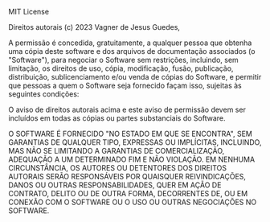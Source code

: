 MIT License

Direitos autorais (c) 2023 Vagner de Jesus Guedes,

A permissão é concedida, gratuitamente, a qualquer pessoa que obtenha uma cópia deste software e dos arquivos de documentação associados (o "Software"), para negociar o Software sem restrições, incluindo, sem limitação, os direitos de uso, cópia, modificação, fusão, publicação, distribuição, sublicenciamento e/ou venda de cópias do Software, e permitir que pessoas a quem o Software seja fornecido façam isso, sujeitas às seguintes condições:

O aviso de direitos autorais acima e este aviso de permissão devem ser incluídos em todas as cópias ou partes substanciais do Software.

O SOFTWARE É FORNECIDO "NO ESTADO EM QUE SE ENCONTRA", SEM GARANTIAS DE QUALQUER TIPO, EXPRESSAS OU IMPLÍCITAS, INCLUINDO, MAS NÃO SE LIMITANDO A GARANTIAS DE COMERCIALIZAÇÃO, ADEQUAÇÃO A UM DETERMINADO FIM E NÃO VIOLAÇÃO. EM NENHUMA CIRCUNSTÂNCIA, OS AUTORES OU DETENTORES DOS DIREITOS AUTORAIS SERÃO RESPONSÁVEIS POR QUAISQUER REIVINDICAÇÕES, DANOS OU OUTRAS RESPONSABILIDADES, QUER EM AÇÃO DE CONTRATO, DELITO OU DE OUTRA FORMA, DECORRENTES DE, OU EM CONEXÃO COM O SOFTWARE OU O USO OU OUTRAS NEGOCIAÇÕES NO SOFTWARE.
